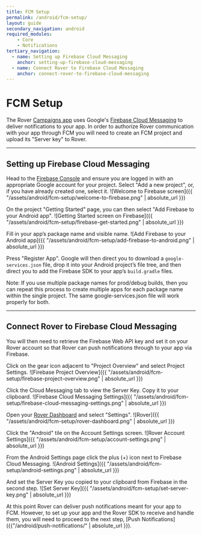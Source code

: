 ```yaml
---
title: FCM Setup
permalink: /android/fcm-setup/
layout: guide
secondary_navigation: android
required_modules:
    - Core
    - Notifications
tertiary_navigation:
  - name: Setting up Firebase Cloud Messaging
    anchor: setting-up-firebase-cloud-messaging
  - name: Connect Rover to Firebase Cloud Messaging
    anchor: connect-rover-to-firebase-cloud-messaging
---
```


# FCM Setup

The Rover [Campaigns app](https://app.rover.io/campaigns) uses Google's
[Firebase Cloud Messaging](https://firebase.google.com/docs/cloud-messaging/) to
deliver notifications to your app. In order to authorize Rover communication
with your app through FCM you will need to create an FCM project and upload
its "Server key" to Rover.

---

## Setting up Firebase Cloud Messaging

Head to the [Firebase Console](https://console.firebase.google.com/) and ensure
you are logged in with an appropriate Google account for your project.  Select
"Add a new project", or, if you have already created one, select it.
![Welcome to Firebase screen]({{ "/assets/android/fcm-setup/welcome-to-firebase.png" | absolute_url }})

On the project "Getting Started" page, you can then select "Add Firebase to your
Android app".
![Getting Started screen on Firebase]({{ "/assets/android/fcm-setup/firebase-get-started.png" | absolute_url }})

Fill in your app’s package name and visible name.
![Add Firebase to your Android app]({{ "/assets/android/fcm-setup/add-firebase-to-android.png" | absolute_url }})

Press "Register App".  Google will then direct you to download a
`google-services.json` file, drop it into your Android project’s file tree, and
then direct you to add the Firebase SDK to your app’s `build.gradle` files.

<aside class="advanced">
Note: If you use multiple package names for prod/debug builds, then you can
repeat this process to create multiple apps for each package name within the
single project.  The same google-services.json file will work properly for
both.
</aside>

---

## Connect Rover to Firebase Cloud Messaging

You will then need to retrieve the Firebase Web API key and set it on your Rover
account so that Rover can push notifications through to your app via Firebase.

Click on the gear icon adjacent to "Project Overview" and select Project Settings.
![Firebase Project Overview]({{ "/assets/android/fcm-setup/firebase-project-overview.png" | absolute_url }})

Click the Cloud Messaging tab to view the Server Key. Copy it to your clipboard.
![Firebase Cloud Messaging Settings]({{ "/assets/android/fcm-setup/firebase-cloud-messaging-settings.png" | absolute_url }})

Open your [Rover Dashboard](https://app.rover.io) and select "Settings".
![Rover]({{ "/assets/android/fcm-setup/rover-dashboard.png" | absolute_url }})

Click the "Android" tile on the Account Settings screen.
![Rover Account Settings]({{ "/assets/android/fcm-setup/account-settings.png" | absolute_url }})

From the Android Settings page click the plus (+) icon next to Firebase Cloud Messaging.
![Android Settings]({{ "/assets/android/fcm-setup/android-settings.png" | absolute_url }})

And set the Server Key you copied to your clipboard from Firebase in the second step.
![Set Server Key]({{ "/assets/android/fcm-setup/set-server-key.png" | absolute_url }})

At this point Rover can deliver push notifications meant for your app to FCM.
However, to set up your app and the Rover SDK to receive and handle them, you
will need to proceed to the next step, [Push
Notifications]({{"/android/push-notifications/" | absolute_url }}).